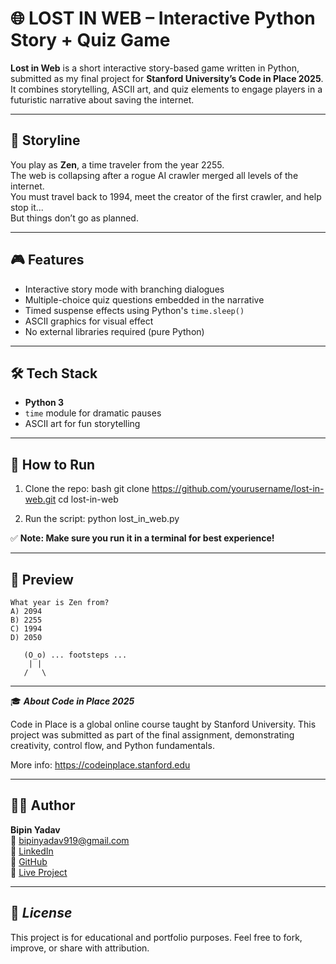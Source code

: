 # 🌐 LOST IN WEB – Interactive Python Story + Quiz Game

**Lost in Web** is a short interactive story-based game written in Python, submitted as my final project for **Stanford University’s Code in Place 2025**. It combines storytelling, ASCII art, and quiz elements to engage players in a futuristic narrative about saving the internet.

---

## 📜 Storyline

You play as **Zen**, a time traveler from the year 2255.  
The web is collapsing after a rogue AI crawler merged all levels of the internet.  
You must travel back to 1994, meet the creator of the first crawler, and help stop it...  
But things don’t go as planned.

---

## 🎮 Features

- Interactive story mode with branching dialogues
- Multiple-choice quiz questions embedded in the narrative
- Timed suspense effects using Python's `time.sleep()`
- ASCII graphics for visual effect
- No external libraries required (pure Python)

---

## 🛠 Tech Stack

- **Python 3**
- `time` module for dramatic pauses
- ASCII art for fun storytelling

---

## 🚀 How to Run

1. Clone the repo:
bash
git clone https://github.com/yourusername/lost-in-web.git
cd lost-in-web

2. Run the script:
   python lost_in_web.py
   
✅ **Note: Make sure you run it in a terminal for best experience!**

--------

## 📸 Preview

```🧠 QUIZ TIME!
What year is Zen from?
A) 2094
B) 2255
C) 1994
D) 2050
```
```
   (O_o) ... footsteps ...
    | |     
   /   \  

````
------

🎓 **_About Code in Place 2025_**

Code in Place is a global online course taught by Stanford University.
This project was submitted as part of the final assignment, demonstrating creativity, control flow, and Python fundamentals.

More info: https://codeinplace.stanford.edu

------

## 👨‍💻 Author

**Bipin Yadav**  
📧 bipinyadav919@gmail.com  
🔗 [LinkedIn](https://linkedin.com/in/bipin-yadav-jan16)  
🔗 [GitHub](https://github.com/BKY1601)                                                                                                   
🔗 [Live Project](https://codeinplace.stanford.edu/cip5/share/4x6blDBvZpl5OfSjB0uT)

-----

## 📢 **_License_**

This project is for educational and portfolio purposes.
Feel free to fork, improve, or share with attribution.

